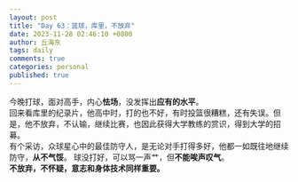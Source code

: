 ```yaml
---
layout: post
title: "Day 63：篮球，库里，不放弃"
date: 2023-11-28 02:46:10 +0800
author: 丘海东 
tags: daily
comments: true
categories: personal
published: true
---
```

今晚打球，面对高手，内心**怯场**，没发挥出**应有的水平**。  
回来看库里的纪录片，他高中时，打的也不好，有时投篮很糟糕，还有失误。但是，他不放弃，不认输，继续比赛，也因此获得大学教练的赏识，得到大学的招募。  
有个采访，众球星心中的最佳防守人，是无论对手打得多好，他都一如既往地继续防守，**从不气馁**。
球没打好，可以骂一声艹，但**不能唉声叹气**。  
**不放弃，不怀疑，意志和身体技术同样重要。**
